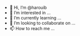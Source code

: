 - 👋 Hi, I’m @harouib
- 👀 I’m interested in ...
- 🌱 I’m currently learning ...
- 💞️ I’m looking to collaborate on ...
- 📫 How to reach me ...

<!---
harouib/harouib is a ✨ special ✨ repository because its `README.md` (this file) appears on your GitHub profile.
You can click the Preview link to take a look at your changes.
--->
